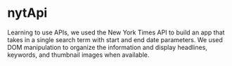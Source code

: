 # nytApi
Learning to use APIs, we used the New York Times API to build an app that takes in a single search term with start and end date parameters.
We used DOM manipulation to organize the information and display headlines, keywords, and thumbnail images when available.
